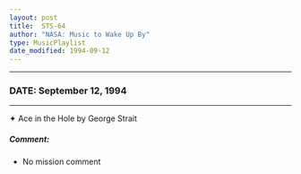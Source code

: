```yaml
---
layout: post
title:  STS-64
author: "NASA: Music to Wake Up By"
type: MusicPlaylist
date_modified: 1994-09-12
---
```


----
### DATE: September 12, 1994
----
✦ Ace in the Hole by George Strait

##### Comment:
* No mission comment
